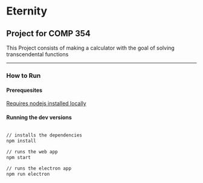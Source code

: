 # Eternity

## Project for COMP 354

This Project consists of making a calculator with the goal of solving transcendental functions

---

### How to Run

#### Prerequesites

[Requires nodejs installed locally](https://nodejs.org/en/)

#### Running the dev versions

```bash

// installs the dependencies
npm install

// runs the web app
npm start

// runs the electron app
npm run electron

```
